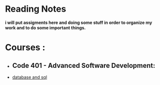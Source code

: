 # Reading Notes
  **i will put assigments here and doing some stuff in order to organize my work and to do some important things.**
# Courses : 
- ## **Code 401 - Advanced Software Development**: 

- [database and sql](sqlpractice.md)
